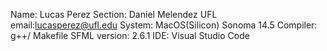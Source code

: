 Name: Lucas Perez
Section: Daniel Melendez
UFL email:lucasperez@ufl.edu
System: MacOS(Silicon) Sonoma 14.5
Compiler: g++/ Makefile
SFML version: 2.6.1
IDE: Visual Studio Code

